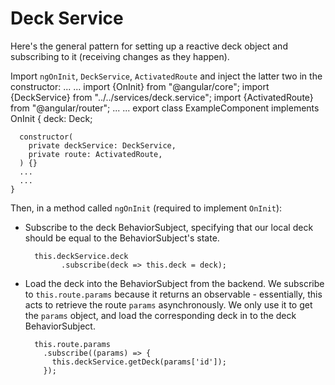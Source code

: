 # Deck Service

Here's the general pattern for setting up a reactive deck object and subscribing to it (receiving changes as they 
happen).

Import `ngOnInit`, `DeckService`, `ActivatedRoute` and inject the latter two in the constructor:
    ...
    ...
    import {OnInit} from "@angular/core";
    import {DeckService} from "../../services/deck.service";
    import {ActivatedRoute} from "@angular/router";
    ...
    ...
    export class ExampleComponent implements OnInit {
      deck: Deck;
      
      constructor(
        private deckService: DeckService,
        private route: ActivatedRoute,
      ) {}
      ...
      ...
    }

Then, in a method called `ngOnInit` (required to implement `OnInit`):

* Subscribe to the deck BehaviorSubject, specifying that our local deck should be equal to the BehaviorSubject's state.
 
        this.deckService.deck
              .subscribe(deck => this.deck = deck);

* Load the deck into the BehaviorSubject from the backend. We subscribe to `this.route.params` because it returns an
observable - essentially, this acts to retrieve the route `params` asynchronously. We only use it to get the `params` 
object, and load the corresponding deck in to the deck BehaviorSubject.
    
    
        this.route.params
          .subscribe((params) => {
            this.deckService.getDeck(params['id']);
          });
